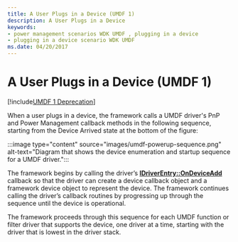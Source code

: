 ```yaml
---
title: A User Plugs in a Device (UMDF 1)
description: A User Plugs in a Device
keywords:
- power management scenarios WDK UMDF , plugging in a device
- plugging in a device scenario WDK UMDF
ms.date: 04/20/2017
---
```


# A User Plugs in a Device (UMDF 1)


[!include[UMDF 1 Deprecation](../includes/umdf-1-deprecation.md)]

When a user plugs in a device, the framework calls a UMDF driver's PnP and Power Management callback methods in the following sequence, starting from the Device Arrived state at the bottom of the figure:

:::image type="content" source="images/umdf-powerup-sequence.png" alt-text="Diagram that shows the device enumeration and startup sequence for a UMDF driver.":::

The framework begins by calling the driver’s [**IDriverEntry::OnDeviceAdd**](/windows-hardware/drivers/ddi/wudfddi/nf-wudfddi-idriverentry-ondeviceadd) callback so that the driver can create a device callback object and a framework device object to represent the device. The framework continues calling the driver’s callback routines by progressing up through the sequence until the device is operational.

The framework proceeds through this sequence for each UMDF function or filter driver that supports the device, one driver at a time, starting with the driver that is lowest in the driver stack.

